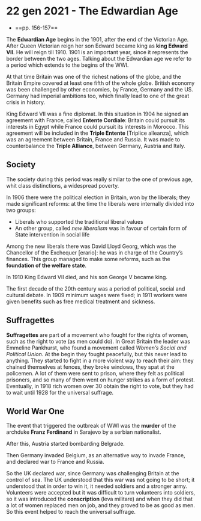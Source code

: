 # 22 gen 2021 - The Edwardian Age
* ==pp. 156-157==

The **Edwardian Age** begins in the 1901, after the end of the Victorian Age. After Queen Victorian reign her son Edward became king as **king Edward VII**. He will reign till 1910.
1901 is an important year, since it represents the border between the two ages.
Talking about the Edwardian age we refer to a period which extends to the begins of the WWI.

At that time Britain was one of the richest nations of the globe, and the Britain Empire covered at least one fifth of the whole globe. British economy was been challenged by other economies, by France, Germany and the US. Germany had imperial ambitions too, which finally lead to one of the great crisis in history.

King Edward VII was a fine diplomat. In this situation in 1904 he signed an agreement with France, called **Entente Cordiale**: Britain could pursuit its interests in Egypt while France could pursuit its interests in Morocco.
This agreement will be included in the **Triple Entente** [Triplice alleanza], which was an agreement between Britain, France and Russia. It was made to counterbalance the **Triple Alliance**, between Germany, Austria and Italy.

## Society

The society during this period was really similar to the one of previous age, whit class distinctions, a widespread poverty.

In 1906 there were the political election in Britain, won by the liberals; they made significant reforms: at the time the liberals were internally divided into two groups:
* Liberals who supported the traditional liberal values
* An other group, called *new liberalism* was in favour of certain form of State intervention in social life

Among the new liberals there was David Lloyd Georg, which was the Chancellor of the Exchequer [erario]: he was in charge of the Country’s finances. This group managed to make some reforms, such as the **foundation of the welfare state**.

In 1910 King Edward VII died, and his son George V became king.

The first decade of the 20th century was a period of political, social and cultural debate.
In 1909 minimum wages were fixed; in 1911 workers were given benefits such as free medical treatment and sickness.

## Suffragettes

**Suffragettes** are part of a movement who fought for the rights of women, such as the right to vote (as men could do). In Great Britain the leader was Emmeline Pankhurst, who found a movement called *Women’s Social and Political Union*. At the begin they fought peacefully, but this never lead to anything. They started to fight in a more violent way to reach their aim: they chained themselves at fences, they broke windows, they spat at the policemen. A lot of them were sent to prison, where they felt as political prisoners, and so many of them went on hunger strikes as a form of protest.
Eventually, in 1918 rich women over 30 obtain the right to vote, but they had to wait until 1928 for the universal suffrage.

## World War One

The event that triggered the outbreak of WWI was the **murder** of the archduke **Franz Ferdinand** in Sarajevo by a serbian nationalist.

After this, Austria started bombarding Belgrade.

Then Germany invaded Belgium, as an alternative way to invade France, and declared war to France and Russia.

So the UK declared war, since Germany was challenging Britain at the control of sea. The UK understood that this war was not going to be short; it understood that in order to win it, it needed soldiers and a stronger army. Volunteers were accepted but it was difficult to turn volunteers into soldiers, so it was introduced the **conscription** (leva militare) and when they did that a lot of women replaced men on job, and they proved to be as good as men. So this event helped to reach the universal suffrage.
